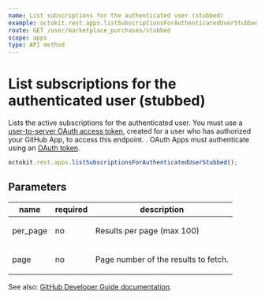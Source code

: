 ```yaml
---
name: List subscriptions for the authenticated user (stubbed)
example: octokit.rest.apps.listSubscriptionsForAuthenticatedUserStubbed()
route: GET /user/marketplace_purchases/stubbed
scope: apps
type: API method
---
```


# List subscriptions for the authenticated user (stubbed)

Lists the active subscriptions for the authenticated user. You must use a [user-to-server OAuth access token](https://docs.github.com/apps/building-github-apps/identifying-and-authorizing-users-for-github-apps/#identifying-users-on-your-site), created for a user who has authorized your GitHub App, to access this endpoint. . OAuth Apps must authenticate using an [OAuth token](https://docs.github.com/apps/building-github-apps/authenticating-with-github-apps/).

```js
octokit.rest.apps.listSubscriptionsForAuthenticatedUserStubbed();
```

## Parameters

<table>
  <thead>
    <tr>
      <th>name</th>
      <th>required</th>
      <th>description</th>
    </tr>
  </thead>
  <tbody>
    <tr><td>per_page</td><td>no</td><td>

Results per page (max 100)

</td></tr>
<tr><td>page</td><td>no</td><td>

Page number of the results to fetch.

</td></tr>
  </tbody>
</table>

See also: [GitHub Developer Guide documentation](https://docs.github.com/rest/reference/apps#list-subscriptions-for-the-authenticated-user-stubbed).
